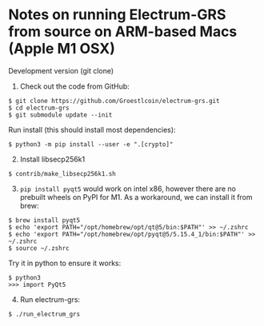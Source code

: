 # Notes on running Electrum-GRS from source on ARM-based Macs (Apple M1 OSX)

Development version (git clone)

1. Check out the code from GitHub:

```
$ git clone https://github.com/Groestlcoin/electrum-grs.git
$ cd electrum-grs
$ git submodule update --init
```

Run install (this should install most dependencies):
```
$ python3 -m pip install --user -e ".[crypto]"
```

2. Install libsecp256k1

```
$ contrib/make_libsecp256k1.sh
```

3. `pip install pyqt5` would work on intel x86, however there are no prebuilt wheels on PyPI for M1.
As a workaround, we can install it from brew:

```
$ brew install pyqt5
$ echo 'export PATH="/opt/homebrew/opt/qt@5/bin:$PATH"' >> ~/.zshrc
$ echo 'export PATH="/opt/homebrew/opt/pyqt@5/5.15.4_1/bin:$PATH"' >> ~/.zshrc
$ source ~/.zshrc
```

Try it in python to ensure it works:

```
$ python3
>>> import PyQt5
```

4. Run electrum-grs:

```
$ ./run_electrum_grs
```
